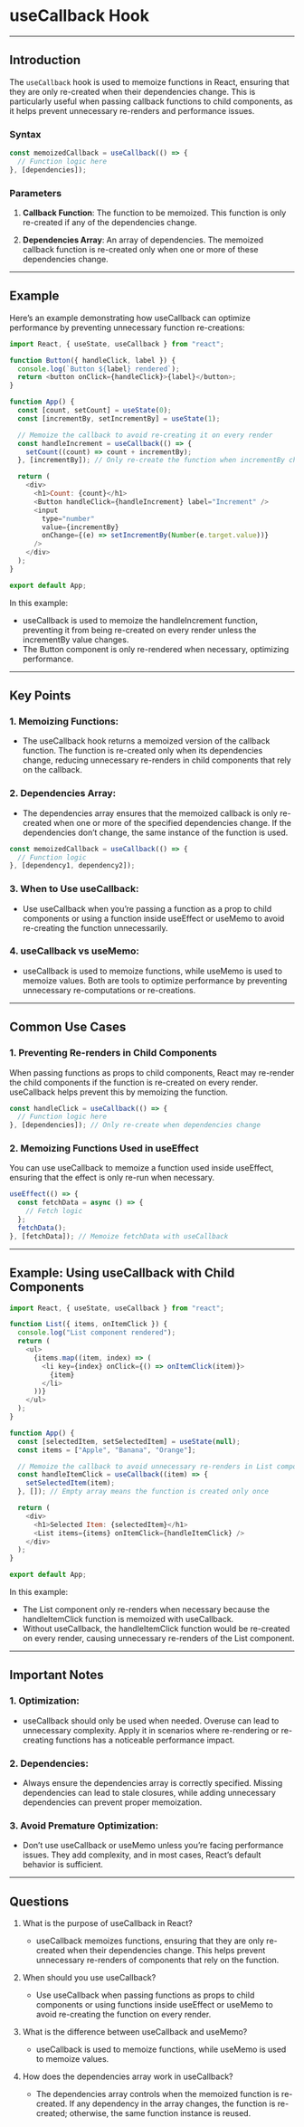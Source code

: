 # useCallback Hook

---

## Introduction

The `useCallback` hook is used to memoize functions in React, ensuring that they are only re-created when their dependencies change. This is particularly useful when passing callback functions to child components, as it helps prevent unnecessary re-renders and performance issues.

### Syntax

```javascript
const memoizedCallback = useCallback(() => {
  // Function logic here
}, [dependencies]);
```

### Parameters

1. **Callback Function**: The function to be memoized. This function is only re-created if any of the dependencies change.

2. **Dependencies Array**: An array of dependencies. The memoized callback function is re-created only when one or more of these dependencies change.

---

## Example

Here’s an example demonstrating how useCallback can optimize performance by preventing unnecessary function re-creations:

```javascript
import React, { useState, useCallback } from "react";

function Button({ handleClick, label }) {
  console.log(`Button ${label} rendered`);
  return <button onClick={handleClick}>{label}</button>;
}

function App() {
  const [count, setCount] = useState(0);
  const [incrementBy, setIncrementBy] = useState(1);

  // Memoize the callback to avoid re-creating it on every render
  const handleIncrement = useCallback(() => {
    setCount((count) => count + incrementBy);
  }, [incrementBy]); // Only re-create the function when incrementBy changes

  return (
    <div>
      <h1>Count: {count}</h1>
      <Button handleClick={handleIncrement} label="Increment" />
      <input
        type="number"
        value={incrementBy}
        onChange={(e) => setIncrementBy(Number(e.target.value))}
      />
    </div>
  );
}

export default App;
```

In this example:

- useCallback is used to memoize the handleIncrement function, preventing it from being re-created on every render unless the incrementBy value changes.
- The Button component is only re-rendered when necessary, optimizing performance.

---

## Key Points

### 1. Memoizing Functions:

- The useCallback hook returns a memoized version of the callback function. The function is re-created only when its dependencies change, reducing unnecessary re-renders in child components that rely on the callback.

### 2. Dependencies Array:

- The dependencies array ensures that the memoized callback is only re-created when one or more of the specified dependencies change. If the dependencies don’t change, the same instance of the function is used.

```javascript
const memoizedCallback = useCallback(() => {
  // Function logic
}, [dependency1, dependency2]);
```

### 3. When to Use useCallback:

- Use useCallback when you’re passing a function as a prop to child components or using a function inside useEffect or useMemo to avoid re-creating the function unnecessarily.

### 4. useCallback vs useMemo:

- useCallback is used to memoize functions, while useMemo is used to memoize values. Both are tools to optimize performance by preventing unnecessary re-computations or re-creations.

---

## Common Use Cases

### 1. Preventing Re-renders in Child Components

When passing functions as props to child components, React may re-render the child components if the function is re-created on every render. useCallback helps prevent this by memoizing the function.

```javascript
const handleClick = useCallback(() => {
  // Function logic here
}, [dependencies]); // Only re-create when dependencies change
```

### 2. Memoizing Functions Used in useEffect

You can use useCallback to memoize a function used inside useEffect, ensuring that the effect is only re-run when necessary.

```javascript
useEffect(() => {
  const fetchData = async () => {
    // Fetch logic
  };
  fetchData();
}, [fetchData]); // Memoize fetchData with useCallback
```

---

## Example: Using useCallback with Child Components

```javascript
import React, { useState, useCallback } from "react";

function List({ items, onItemClick }) {
  console.log("List component rendered");
  return (
    <ul>
      {items.map((item, index) => (
        <li key={index} onClick={() => onItemClick(item)}>
          {item}
        </li>
      ))}
    </ul>
  );
}

function App() {
  const [selectedItem, setSelectedItem] = useState(null);
  const items = ["Apple", "Banana", "Orange"];

  // Memoize the callback to avoid unnecessary re-renders in List component
  const handleItemClick = useCallback((item) => {
    setSelectedItem(item);
  }, []); // Empty array means the function is created only once

  return (
    <div>
      <h1>Selected Item: {selectedItem}</h1>
      <List items={items} onItemClick={handleItemClick} />
    </div>
  );
}

export default App;
```

In this example:

- The List component only re-renders when necessary because the handleItemClick function is memoized with useCallback.
- Without useCallback, the handleItemClick function would be re-created on every render, causing unnecessary re-renders of the List component.

---

## Important Notes

### 1. Optimization:

- useCallback should only be used when needed. Overuse can lead to unnecessary complexity. Apply it in scenarios where re-rendering or re-creating functions has a noticeable performance impact.

### 2. Dependencies:

- Always ensure the dependencies array is correctly specified. Missing dependencies can lead to stale closures, while adding unnecessary dependencies can prevent proper memoization.

### 3. Avoid Premature Optimization:

- Don’t use useCallback or useMemo unless you’re facing performance issues. They add complexity, and in most cases, React’s default behavior is sufficient.

---

## Questions

1. What is the purpose of useCallback in React?

   - useCallback memoizes functions, ensuring that they are only re-created when their dependencies change. This helps prevent unnecessary re-renders of components that rely on the function.

2. When should you use useCallback?

   - Use useCallback when passing functions as props to child components or using functions inside useEffect or useMemo to avoid re-creating the function on every render.

3. What is the difference between useCallback and useMemo?

   - useCallback is used to memoize functions, while useMemo is used to memoize values.

4. How does the dependencies array work in useCallback?

   - The dependencies array controls when the memoized function is re-created. If any dependency in the array changes, the function is re-created; otherwise, the same function instance is reused.
